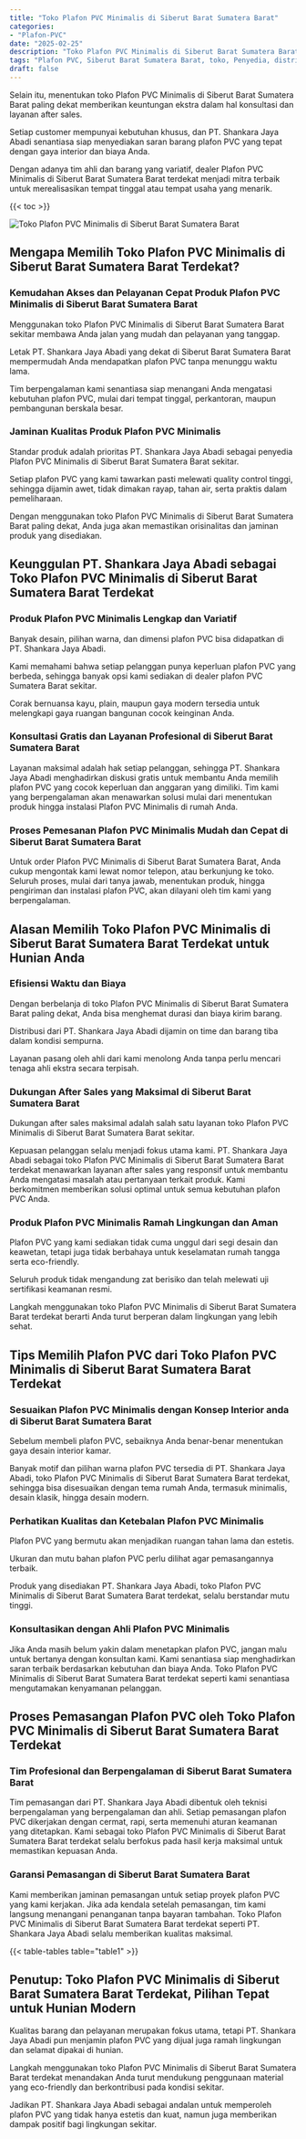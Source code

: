 ```yaml
---
title: "Toko Plafon PVC Minimalis di Siberut Barat Sumatera Barat"
categories: 
- "Plafon-PVC"
date: "2025-02-25"
description: "Toko Plafon PVC Minimalis di Siberut Barat Sumatera Barat untuk hunian, kantor, dan toko. Plafon terbaik, variasi motif, variasi warna modern, dengan servis instalasi dikerjakan oleh tenaga ahli berpengalaman serta garansi resmi!|Servis distribusi Plafon PVC Minimalis di Siberut Barat Sumatera Barat untuk keperluan hunian, office, atau gerai, dengan material berkualitas dan penempatan oleh tenaga ahli berpengalaman dan kepastian resmi.|Alternatif Plafon PVC Minimalis di Siberut Barat Sumatera Barat yang terpercaya bagi tempat tinggal, perkantoran, dan gerai, dengan material terbaik dan penempatan dikerjakan oleh tenaga ahli berpengalaman serta garansi resmi.|Penjualan Plafon PVC Minimalis di Siberut Barat Sumatera Barat bagi hunian, kantor, dan toko, beserta material terbaik dan pemasangan oleh tenaga ahli profesional, dilengkapi beserta garansi resmi.}"
tags: "Plafon PVC, Siberut Barat Sumatera Barat, toko, Penyedia, distributor"
draft: false
---
```


Selain itu, menentukan toko Plafon PVC Minimalis di Siberut Barat Sumatera Barat paling dekat memberikan keuntungan ekstra dalam hal konsultasi dan layanan after sales.

Setiap customer mempunyai kebutuhan khusus, dan PT. Shankara Jaya Abadi senantiasa siap menyediakan saran barang plafon PVC yang tepat dengan gaya interior dan biaya Anda.

Dengan adanya tim ahli dan barang yang variatif, dealer Plafon PVC Minimalis di Siberut Barat Sumatera Barat terdekat menjadi mitra terbaik untuk merealisasikan tempat tinggal atau tempat usaha yang menarik.

{{< toc >}}

![Toko Plafon PVC Minimalis di Siberut Barat Sumatera Barat](/images/Plafon-PVC/Toko-Plafon-PVC-Minimalis-di-Siberut-Barat-Sumatera-Barat.png)


## Mengapa Memilih Toko Plafon PVC Minimalis di Siberut Barat Sumatera Barat Terdekat?

### Kemudahan Akses dan Pelayanan Cepat Produk Plafon PVC Minimalis di Siberut Barat Sumatera Barat

Menggunakan toko Plafon PVC Minimalis di Siberut Barat Sumatera Barat sekitar membawa Anda jalan yang mudah dan pelayanan yang tanggap.

Letak PT. Shankara Jaya Abadi yang dekat di Siberut Barat Sumatera Barat mempermudah Anda mendapatkan plafon PVC tanpa menunggu waktu lama.

Tim berpengalaman kami senantiasa siap menangani Anda mengatasi kebutuhan plafon PVC, mulai dari tempat tinggal, perkantoran, maupun pembangunan berskala besar.

### Jaminan Kualitas Produk Plafon PVC Minimalis

Standar produk adalah prioritas PT. Shankara Jaya Abadi sebagai penyedia Plafon PVC Minimalis di Siberut Barat Sumatera Barat sekitar.

Setiap plafon PVC yang kami tawarkan pasti melewati quality control tinggi, sehingga dijamin awet, tidak dimakan rayap, tahan air, serta praktis dalam pemeliharaan.

Dengan menggunakan toko Plafon PVC Minimalis di Siberut Barat Sumatera Barat paling dekat, Anda juga akan memastikan orisinalitas dan jaminan produk yang disediakan.

## Keunggulan PT. Shankara Jaya Abadi sebagai Toko Plafon PVC Minimalis di Siberut Barat Sumatera Barat Terdekat

### Produk Plafon PVC Minimalis Lengkap dan Variatif

Banyak desain, pilihan warna, dan dimensi plafon PVC bisa didapatkan di PT. Shankara Jaya Abadi.

Kami memahami bahwa setiap pelanggan punya keperluan plafon PVC yang berbeda, sehingga banyak opsi kami sediakan di dealer plafon PVC Sumatera Barat sekitar.

Corak bernuansa kayu, plain, maupun gaya modern tersedia untuk melengkapi gaya ruangan bangunan cocok keinginan Anda.

### Konsultasi Gratis dan Layanan Profesional di Siberut Barat Sumatera Barat

Layanan maksimal adalah hak setiap pelanggan, sehingga PT. Shankara Jaya Abadi menghadirkan diskusi gratis untuk membantu Anda memilih plafon PVC yang cocok keperluan dan anggaran yang dimiliki. Tim kami yang berpengalaman akan menawarkan solusi mulai dari menentukan produk hingga instalasi Plafon PVC Minimalis di rumah Anda.

### Proses Pemesanan Plafon PVC Minimalis Mudah dan Cepat di Siberut Barat Sumatera Barat

Untuk order Plafon PVC Minimalis di Siberut Barat Sumatera Barat, Anda cukup mengontak kami lewat nomor telepon, atau berkunjung ke toko. Seluruh proses, mulai dari tanya jawab, menentukan produk, hingga pengiriman dan instalasi plafon PVC, akan dilayani oleh tim kami yang berpengalaman.

## Alasan Memilih Toko Plafon PVC Minimalis di Siberut Barat Sumatera Barat Terdekat untuk Hunian Anda

### Efisiensi Waktu dan Biaya

Dengan berbelanja di toko Plafon PVC Minimalis di Siberut Barat Sumatera Barat paling dekat, Anda bisa menghemat durasi dan biaya kirim barang.

Distribusi dari PT. Shankara Jaya Abadi dijamin on time dan barang tiba dalam kondisi sempurna.

Layanan pasang oleh ahli dari kami menolong Anda tanpa perlu mencari tenaga ahli ekstra secara terpisah.

### Dukungan After Sales yang Maksimal di Siberut Barat Sumatera Barat

Dukungan after sales maksimal adalah salah satu layanan toko Plafon PVC Minimalis di Siberut Barat Sumatera Barat sekitar.

Kepuasan pelanggan selalu menjadi fokus utama kami. PT. Shankara Jaya Abadi sebagai toko Plafon PVC Minimalis di Siberut Barat Sumatera Barat terdekat menawarkan layanan after sales yang responsif untuk membantu Anda mengatasi masalah atau pertanyaan terkait produk. Kami berkomitmen memberikan solusi optimal untuk semua kebutuhan plafon PVC Anda.

### Produk Plafon PVC Minimalis Ramah Lingkungan dan Aman

Plafon PVC yang kami sediakan tidak cuma unggul dari segi desain dan keawetan, tetapi juga tidak berbahaya untuk keselamatan rumah tangga serta eco-friendly.

Seluruh produk tidak mengandung zat berisiko dan telah melewati uji sertifikasi keamanan resmi.

Langkah menggunakan toko Plafon PVC Minimalis di Siberut Barat Sumatera Barat terdekat berarti Anda turut berperan dalam lingkungan yang lebih sehat.

## Tips Memilih Plafon PVC dari Toko Plafon PVC Minimalis di Siberut Barat Sumatera Barat Terdekat

### Sesuaikan Plafon PVC Minimalis dengan Konsep Interior anda di Siberut Barat Sumatera Barat

Sebelum membeli plafon PVC, sebaiknya Anda benar-benar menentukan gaya desain interior kamar.

Banyak motif dan pilihan warna plafon PVC tersedia di PT. Shankara Jaya Abadi, toko Plafon PVC Minimalis di Siberut Barat Sumatera Barat terdekat, sehingga bisa disesuaikan dengan tema rumah Anda, termasuk minimalis, desain klasik, hingga desain modern.

### Perhatikan Kualitas dan Ketebalan Plafon PVC Minimalis

Plafon PVC yang bermutu akan menjadikan ruangan tahan lama dan estetis.

Ukuran dan mutu bahan plafon PVC perlu dilihat agar pemasangannya terbaik.

Produk yang disediakan PT. Shankara Jaya Abadi, toko Plafon PVC Minimalis di Siberut Barat Sumatera Barat terdekat, selalu berstandar mutu tinggi.

### Konsultasikan dengan Ahli Plafon PVC Minimalis

Jika Anda masih belum yakin dalam menetapkan plafon PVC, jangan malu untuk bertanya dengan konsultan kami. Kami senantiasa siap menghadirkan saran terbaik berdasarkan kebutuhan dan biaya Anda. Toko Plafon PVC Minimalis di Siberut Barat Sumatera Barat terdekat seperti kami senantiasa mengutamakan kenyamanan pelanggan.

## Proses Pemasangan Plafon PVC oleh Toko Plafon PVC Minimalis di Siberut Barat Sumatera Barat Terdekat

### Tim Profesional dan Berpengalaman di Siberut Barat Sumatera Barat

Tim pemasangan dari PT. Shankara Jaya Abadi dibentuk oleh teknisi berpengalaman yang berpengalaman dan ahli. Setiap pemasangan plafon PVC dikerjakan dengan cermat, rapi, serta memenuhi aturan keamanan yang ditetapkan. Kami sebagai toko Plafon PVC Minimalis di Siberut Barat Sumatera Barat terdekat selalu berfokus pada hasil kerja maksimal untuk memastikan kepuasan Anda.

### Garansi Pemasangan di Siberut Barat Sumatera Barat

Kami memberikan jaminan pemasangan untuk setiap proyek plafon PVC yang kami kerjakan. Jika ada kendala setelah pemasangan, tim kami langsung menangani penanganan tanpa bayaran tambahan. Toko Plafon PVC Minimalis di Siberut Barat Sumatera Barat terdekat seperti PT. Shankara Jaya Abadi selalu memberikan kualitas maksimal.

{{< table-tables table="table1" >}}

## Penutup: Toko Plafon PVC Minimalis di Siberut Barat Sumatera Barat Terdekat, Pilihan Tepat untuk Hunian Modern

Kualitas barang dan pelayanan merupakan fokus utama, tetapi PT. Shankara Jaya Abadi pun menjamin plafon PVC yang dijual juga ramah lingkungan dan selamat dipakai di hunian.

Langkah menggunakan toko Plafon PVC Minimalis di Siberut Barat Sumatera Barat terdekat menandakan Anda turut mendukung penggunaan material yang eco-friendly dan berkontribusi pada kondisi sekitar.

Jadikan PT. Shankara Jaya Abadi sebagai andalan untuk memperoleh plafon PVC yang tidak hanya estetis dan kuat, namun juga memberikan dampak positif bagi lingkungan sekitar.